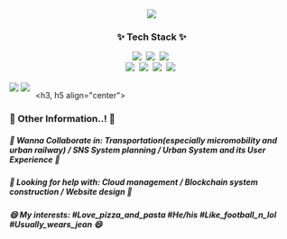 <div align="center">
  <img src=https://capsule-render.vercel.app/api?type=rounded&color=0:A5BECF,50:668BC4,100:335495&text=🚅%20SafeCap's%20Git%20Laboratory%20🚀&fontSize=40&animation=twinkling&fontAlignY=45&fontAlign=50&height=180&desc=Welcome%20to%20the%20World%20of%20Safetyhat%20Lee&descAlignY=65 />
</div>

<h3 align="center">✨ Tech Stack ✨</h3>
<div align="center">
  <img src="https://img.shields.io/badge/python-3670A0.svg?style=for-the-badge&logo=python&logoColor=ffdd54" />&nbsp
  <img src="https://img.shields.io/badge/java-D6905A.svg?style=for-the-badge&logo=javascript&logoColor=20232a" />&nbsp
  <img src="https://img.shields.io/badge/R-B0A9A5.svg?style=for-the-badge&logo=R&logoColor=276DC3" />&nbsp
  <br>
  <img src="https://img.shields.io/badge/html5-2F4858.svg?style=for-the-badge&logo=html5&logoColor=E34F26" />&nbsp
  <img src="https://img.shields.io/badge/css3-F9F871.svg?style=for-the-badge&logo=css3&logoColor=1572B6" />&nbsp
  <img src="https://img.shields.io/badge/kotlin-F9EAFF.svg?style=for-the-badge&logo=kotlin&logoColor=7F52FF" />&nbsp
  <img src="https://img.shields.io/badge/matlab-11557c.svg?style=for-the-badge&logo=matlab&logoColor=white" />&nbsp
</div>

<br>
<div style="float:left; margin-right:10px;">
  <img src="https://github-readme-stats.vercel.app/api?username=safetyhatlee&show_icons=true&theme=react&count_private=true" />
  <img src="https://github-readme-stats.vercel.app/api/top-langs/?username=safetyhatlee&layout=compact" />
</div>

<h3, h5 align="center">
  <h3>📢 Other Information..! 📢</h3>
  <h5>👯 Wanna Collaborate in: Transportation(especially micromobility and urban railway) / SNS System planning / Urban System and its User Experience 👯</h5>
  <h5>🤔 Looking for help with: Cloud management / Blockchain system construction / Website design 🤔</h5>
  <h5>😄 My interests: #Love_pizza_and_pasta #He/his #Like_football_n_lol #Usually_wears_jean 😄</h5>
